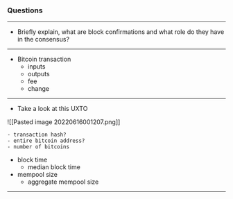 ### Questions
___
- Briefly explain, what are block confirmations and what role do they have in the consensus?

___
- Bitcoin transaction
	- inputs
	- outputs
	- fee
	- change

___
- Take a look at this UXTO

![[Pasted image 20220616001207.png]]

	- transaction hash?
	- entire bitcoin address?
	- number of bitcoins

- block time
	- median block time
- mempool size
	- aggregate mempool size

___
